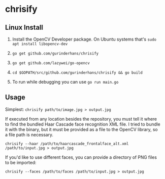 # chrisify

## Linux Install

1. Install the OpenCV Developer package. On Ubuntu systems that's `sudo apt install libopencv-dev`

2. `go get github.com/gurinderhans/chrisify`

3. `go get github.com/lazywei/go-opencv`

4. `cd $GOPATH/src/github.com/gurinderhans/chrisify && go build`

5. To run while debugging you can use `go run main.go`

## Usage


Simplest: `chrisify path/to/image.jpg > output.jpg`

If executed from any location besides the repository, you must tell it where to find the
bundled Haar Cascade face recognition XML file. I tried to bundle it with the binary, but
it must be provided as a file to the OpenCV library, so a file path is necessary.

`chrisify --haar /path/to/haarcascade_frontalface_alt.xml /path/to/input.jpg > output.jpg`

If you'd like to use different faces, you can provide a directory of PNG files to be imported:

`chrisify --faces /path/to/faces /path/to/input.jpg > output.jpg`
